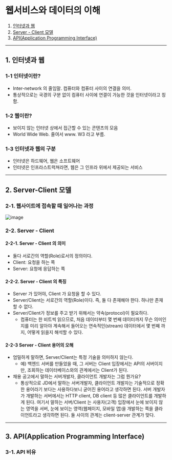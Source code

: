# 웹서비스와 데이터의 이해

1. [인터넷과 웹](#1-인터넷과-웹)
2. [Server - Client 모델](#2-server-client-모델)
3. [API(Application Programming Interface)](#3-apiapplication-programming-interface)

---

## 1. 인터넷과 웹

### 1-1 인터넷이란?
- Inter-network 의 줄임말. 컴퓨터와 컴퓨터 사이의 연결을 의미.
- 통상적으로는 국경의 구분 없이 컴퓨터 사이에 연결이 가능한 것을 인터넷이라고 칭함.

### 1-2 웹이란?
- 보이지 않는 인터넷 상에서 접근할 수 있는 콘텐츠의 모음
- World Wide Web. 줄여서 www. W3 라고 부름.

### 1-3 인터넷과 웹의 구분
- 인터넷은 하드웨어, 웹은 소프트웨어
- 인터넷은 인프라스트럭쳐라면, 웹은 그 인프라 위에서 제공되는 서비스

---

## 2. Server-Client 모델

### 2-1. 웹사이트에 접속할 때 일어나는 과정

![image](https://user-images.githubusercontent.com/92377162/233408037-5ff2ec7f-18cf-4cd2-a8a5-df174c2984a1.png)

### 2-2. Server - Client

#### 2-2-1. Server - Client 의 의미
- 둘다 서로간의 역할(Role)로서의 정의이다.
- Client: 요청을 하는 쪽
- Server: 요청에 응답하는 쪽

#### 2-2-2. Server - Client 의 특징
- Server 가 있어야, Client 가 요청을 할 수 있다.
- Server/Client는 서로간의 역할(Role)이다. 즉, 둘 다 존재해야 한다. 하나만 존재할 수 없다.
- Server/Client가 정보를 주고 받기 위해서는 약속(protocol)이 필요하다.
    - 컴퓨터는 한 비트씩 읽으므로, 처음 데이터부터 몇 번째 데이터까지 무슨 의미인지를 미리 알아야 계속해서 들어오는 연속적인(stream) 데이터에서 몇 번째 까지, 어떻게 읽을지 해석할 수 있다.

#### 2-2-3 Server - Client 용어의 오해
- 엄밀하게 말하면, Server/Client는 특정 기술을 의미하지 않는다.
    - 예) 백엔드 서버를 만들었을 때, 그 서버는 Client 입장에서는 API의 서버이지만, 조회하는 데이터베이스와의 관계에서는 Client가 된다.
- 채용 공고에서 말하는 서버개발자, 클라이언트 개발자는 그럼 뭔가요?
    - 통상적으로 JD에서 말하는 서버개발자, 클라이언트 개발자는 기술적으로 정확한 용어라기 보다는 사용하다보니 굳어진 용어라고 생각하면 된다. 서버 개발자가 개발하는 서버에서는 HTTP client, DB client 등 많은 클라이언트를 개발하게 된다. 여기서 말하는 서버/Client 는 사용자(고객) 입장에서 눈에 보이지 않는 영역을 서버, 눈에 보이는 영역(웹페이지, 모바일 앱)을 개발하는 쪽을 클라이언트라고 생각하면 된다. 둘 사이의 관계는 client-server 관계가 맞다.

---

## 3. API(Application Programming Interface)

### 3-1. API 비유